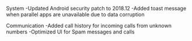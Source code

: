 System
-Updated Android security patch to 2018.12
-Added toast message when parallel apps are unavailable due to data corruption

Communication
-Added call history for incoming calls from unknown numbers
-Optimized UI for Spam messages and calls
